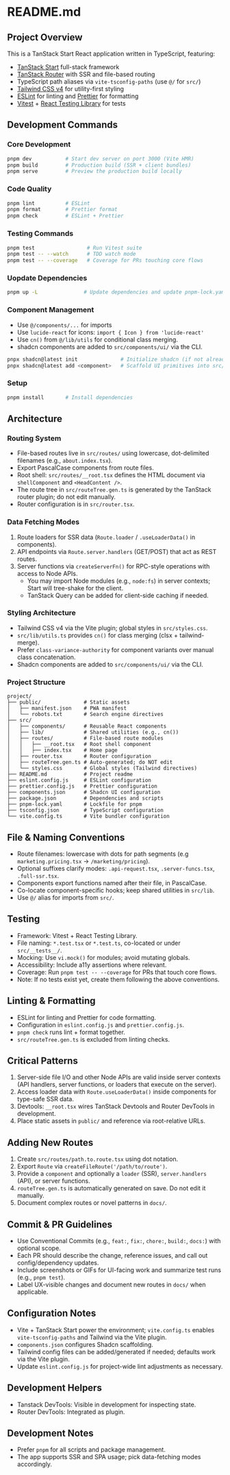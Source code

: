 # README.md

## Project Overview

This is a TanStack Start React application written in TypeScript, featuring:

- [TanStack Start](https://tanstack.com/start) full-stack framework
- [TanStack Router](https://tanstack.com/router) with SSR and file-based routing
- TypeScript path aliases via `vite-tsconfig-paths` (use `@/` for `src/`)
- [Tailwind CSS v4](https://tailwindcss.com/) for utility-first styling
- [ESLint](https://eslint.org/) for linting and [Prettier](https://prettier.io/) for formatting
- [Vitest](https://vitest.dev/) + [React Testing Library](https://testing-library.com/docs/react-testing-library/intro/) for tests

## Development Commands

### Core Development

```bash
pnpm dev           # Start dev server on port 3000 (Vite HMR)
pnpm build         # Production build (SSR + client bundles)
pnpm serve         # Preview the production build locally
```

### Code Quality

```bash
pnpm lint          # ESLint
pnpm format        # Prettier format
pnpm check         # ESLint + Prettier
```

### Testing Commands

```bash
pnpm test                 # Run Vitest suite
pnpm test -- --watch      # TDD watch mode
pnpm test -- --coverage   # Coverage for PRs touching core flows
```

### Uopdate Dependencies

```bash
pnpm up -L               # Update dependencies and update pnpm-lock.yaml
```

### Component Management

- Use `@/components/...` for imports
- Use `lucide-react` for icons: `import { Icon } from 'lucide-react'`
- Use `cn()` from `@/lib/utils` for conditional class merging.
- shadcn components are added to `src/components/ui/` via the CLI.

```bash
pnpx shadcn@latest init              # Initialize shadcn (if not already set up)
pnpx shadcn@latest add <component>   # Scaffold UI primitives into src/components/ui
```

### Setup

```bash
pnpm install       # Install dependencies
```

## Architecture

### Routing System

- File-based routes live in `src/routes/` using lowercase, dot-delimited filenames (e.g., `about.index.tsx`).
- Export PascalCase components from route files.
- Root shell: `src/routes/__root.tsx` defines the HTML document via `shellComponent` and `<HeadContent />`.
- The route tree in `src/routeTree.gen.ts` is generated by the TanStack router plugin; do not edit manually.
- Router configuration is in `src/router.tsx`.

### Data Fetching Modes

1. Route loaders for SSR data (`Route.loader` / `.useLoaderData()` in components).
2. API endpoints via `Route.server.handlers` (GET/POST) that act as REST routes.
3. Server functions via `createServerFn()` for RPC-style operations with access to Node APIs.
   - You may import Node modules (e.g., `node:fs`) in server contexts; Start will tree-shake for the client.
   - TanStack Query can be added for client-side caching if needed.

### Styling Architecture

- Tailwind CSS v4 via the Vite plugin; global styles in `src/styles.css`.
- `src/lib/utils.ts` provides `cn()` for class merging (clsx + tailwind-merge).
- Prefer `class-variance-authority` for component variants over manual class concatenation.
- Shadcn components are added to `src/components/ui/` via the CLI.

### Project Structure

```
project/
├── public/              # Static assets
│   ├── manifest.json    # PWA manifest
│   └── robots.txt       # Search engine directives
├── src/
│   ├── components/      # Reusable React components
│   ├── lib/             # Shared utilities (e.g., cn())
│   ├── routes/          # File-based route modules
│   │   ├── __root.tsx   # Root shell component
│   │   ├── index.tsx    # Home page
│   ├── router.tsx       # Router configuration
│   ├── routeTree.gen.ts # Auto-generated; do NOT edit
│   └── styles.css       # Global styles (Tailwind directives)
├── README.md            # Project readme
├── eslint.config.js     # ESLint configuration
├── prettier.config.js   # Prettier configuration
├── components.json      # Shadcn UI configuration
├── package.json         # Dependencies and scripts
├── pnpm-lock.yaml       # Lockfile for pnpm
├── tsconfig.json        # TypeScript configuration
└── vite.config.ts       # Vite bundler configuration
```

## File & Naming Conventions

- Route filenames: lowercase with dots for path segments (e.g `marketing.pricing.tsx` → `/marketing/pricing`).
- Optional suffixes clarify modes: `.api-request.tsx`, `.server-funcs.tsx`, `.full-ssr.tsx`.
- Components export functions named after their file, in PascalCase.
- Co-locate component-specific hooks; keep shared utilities in `src/lib`.
- Use `@/` alias for imports from `src/`.

## Testing

- Framework: Vitest + React Testing Library.
- File naming: `*.test.tsx` or `*.test.ts`, co-located or under `src/__tests__/`.
- Mocking: Use `vi.mock()` for modules; avoid mutating globals.
- Accessibility: Include a11y assertions where relevant.
- Coverage: Run `pnpm test -- --coverage` for PRs that touch core flows.
- Note: If no tests exist yet, create them following the above conventions.

## Linting & Formatting

- ESLint for linting and Prettier for code formatting.
- Configuration in `eslint.config.js` and `prettier.config.js`.
- `pnpm check` runs lint + format together.
- `src/routeTree.gen.ts` is excluded from linting checks.

## Critical Patterns

1. Server-side file I/O and other Node APIs are valid inside server contexts (API handlers, server functions, or loaders that execute on the server).
2. Access loader data with `Route.useLoaderData()` inside components for type-safe SSR data.
3. Devtools: `__root.tsx` wires TanStack Devtools and Router DevTools in development.
4. Place static assets in `public/` and reference via root-relative URLs.

## Adding New Routes

1. Create `src/routes/path.to.route.tsx` using dot notation.
2. Export `Route` via `createFileRoute('/path/to/route')`.
3. Provide a `component` and optionally a `loader` (SSR), `server.handlers` (API), or server functions.
4. `routeTree.gen.ts` is automatically generated on save. Do not edit it manually.
5. Document complex routes or novel patterns in `docs/`.

## Commit & PR Guidelines

- Use Conventional Commits (e.g., `feat:`, `fix:`, `chore:`, `build:`, `docs:`) with optional scope.
- Each PR should describe the change, reference issues, and call out config/dependency updates.
- Include screenshots or GIFs for UI-facing work and summarize test runs (e.g., `pnpm test`).
- Label UX-visible changes and document new routes in `docs/` when applicable.

## Configuration Notes

- Vite + TanStack Start power the environment; `vite.config.ts` enables `vite-tsconfig-paths` and Tailwind via the Vite plugin.
- `components.json` configures Shadcn scaffolding.
- Tailwind config files can be added/generated if needed; defaults work via the Vite plugin.
- Update `eslint.config.js` for project-wide lint adjustments as necessary.

## Development Helpers

- Tanstack DevTools: Visible in development for inspecting state.
- Router DevTools: Integrated as plugin.

## Development Notes

- Prefer `pnpm` for all scripts and package management.
- The app supports SSR and SPA usage; pick data-fetching modes accordingly.
